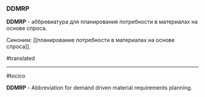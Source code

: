 ### DDMRP

**DDMRP** - аббревиатура для планирования потребности в материалах на основе спроса.

Синоним: [[планирование потребности в материалах на основе спроса]].

#translated




<hr/>

#tocico

<b>DDMRP</b> - Abbreviation for demand driven material requirements planning.   


